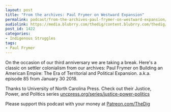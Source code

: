```yaml
---
layout: post
title: "From the archives: Paul Frymer on Westward Expansion"
permalink: podcast/from-the-archives-paul-frymer-on-westward-expansion/
audiolink: https://media.blubrry.com/thedig/content.blubrry.com/thedig/The_Dig-EP_230-Frymer.mp3
post_id: 1422
categories: 
- Indigenous Struggles
tags: 
- Paul Frymer
---
```


On the occasion of our third anniversary we are taking a break. Here's a classic on settler colonialism from our archives: Paul Frymer on 
Building an American Empire: The Era of Territorial and Political Expansion. a.k.a. episode 85 from January 30 2018.

Thanks to University of North Carolina Press. Check out their Justice, Power, and Politics series 
[uncpress.org/series/justice-power-politics](https://uncpress.org/series/justice-power-politics)

Please support this podcast with your money at 
[Patreon.com/TheDig](https://Patreon.com/TheDig)